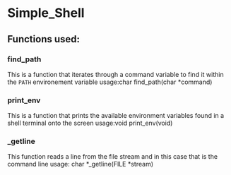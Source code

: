 # Simple_Shell
## Functions used:
### find_path
This is a function that iterates through a command variable to find it within the `PATH` environement variable
usage:char find_path(char *command)
### print_env
This is a function that prints the available environment variables found in a shell terminal onto the screen
usage:void print_env(void)
### _getline
This function reads a line from the file stream and in this case that is the command line
usage: char *_getline(FILE *stream)
